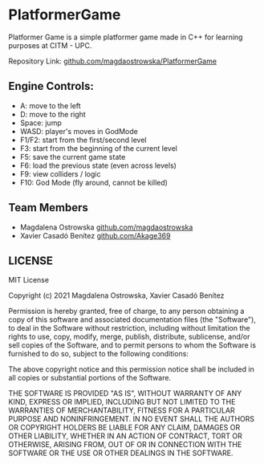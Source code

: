 # PlatformerGame
Platformer Game is a simple platformer game made in C++ for 
learning purposes at CITM - UPC. 

Repository Link: [github.com/magdaostrowska/PlatformerGame](https://github.com/magdaostrowska/PlatformerGame)

## Engine Controls:
- A: move to the left
- D: move to the right
- Space: jump
- WASD: player's moves in GodMode
- F1/F2: start from the first/second level
- F3: start from the beginning of the current level
- F5: save the current game state
- F6: load the previous state (even across levels)
- F9: view colliders / logic
- F10: God Mode (fly around, cannot be killed)

## Team Members
- Magdalena Ostrowska [github.com/magdaostrowska](https://github.com/magdaostrowska)
- Xavier Casadó Benítez [github.com/Akage369](https://github.com/Akage369)

## LICENSE
MIT License 

Copyright (c) 2021 Magdalena Ostrowska, Xavier Casadó Benítez

Permission is hereby granted, free of charge, to any person obtaining a copy
of this software and associated documentation files (the "Software"), to deal
in the Software without restriction, including without limitation the rights
to use, copy, modify, merge, publish, distribute, sublicense, and/or sell
copies of the Software, and to permit persons to whom the Software is
furnished to do so, subject to the following conditions:

The above copyright notice and this permission notice shall be included in all
copies or substantial portions of the Software.

THE SOFTWARE IS PROVIDED "AS IS", WITHOUT WARRANTY OF ANY KIND, EXPRESS OR
IMPLIED, INCLUDING BUT NOT LIMITED TO THE WARRANTIES OF MERCHANTABILITY,
FITNESS FOR A PARTICULAR PURPOSE AND NONINFRINGEMENT. IN NO EVENT SHALL THE
AUTHORS OR COPYRIGHT HOLDERS BE LIABLE FOR ANY CLAIM, DAMAGES OR OTHER
LIABILITY, WHETHER IN AN ACTION OF CONTRACT, TORT OR OTHERWISE, ARISING FROM,
OUT OF OR IN CONNECTION WITH THE SOFTWARE OR THE USE OR OTHER DEALINGS IN THE
SOFTWARE.